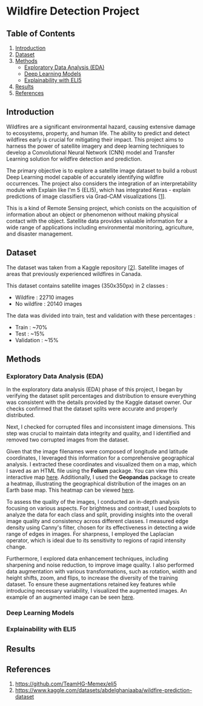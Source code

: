 # Wildfire Detection Project

## Table of Contents
1. [Introduction](#introduction)
2. [Dataset](#dataset)
3. [Methods](#methods)
    * [Exploratory Data Analysis (EDA)](#exploratory-data-analysis-eda)
    * [Deep Learning Models](#deep-learning-models)
    * [Explainability with ELI5](#explainability-with-eli5)
4. [Results](#results)
5. [References](#references)


## Introduction

Wildfires are a significant environmental hazard, causing extensive damage to ecosystems, property, and human life. The ability to predict and detect wildfires early is crucial for mitigating their impact. This project aims to harness the power of satellite imagery and deep learning techniques to develop a Convolutional Neural Network (CNN) model and Transfer Learning solution for wildfire detection and prediction.

The primary objective is to explore a satellite image dataset to build a robust Deep Learning model capable of accurately identifying wildfire occurrences. The project also considers the integration of an interpretability module with Explain like I'm 5 (ELI5), which has integrated Keras - explain predictions of image classifiers via Grad-CAM visualizations [[1](#ref1)].

This is a kind of Remote Sensing project, which conists on the acquisition of information about an object or phenomenon without making physical contact with the object. Satellite data provides valuable information for a wide range of applications including environmental monitoring, agriculture, and disaster management.

## Dataset

The dataset was taken from a Kaggle repository [[2](#ref2)]. Satellite images of areas that previously experienced wildfires in Canada.

This dataset contains satellite images (350x350px) in 2 classes :
* Wildfire : 22710 images
* No wildfire : 20140 images

The data was divided into train, test and validation with these percentages :
* Train : ~70%
* Test : ~15%
* Validation : ~15%

## Methods

### Exploratory Data Analysis (EDA)

In the exploratory data analysis (EDA) phase of this project, I began by verifying the dataset split percentages and distribution to ensure everything was consistent with the details provided by the Kaggle dataset owner. Our checks confirmed that the dataset splits were accurate and properly distributed.

Next, I checked for corrupted files and inconsistent image dimensions. This step was crucial to maintain data integrity and quality, and I identified and removed two corrupted images from the dataset.

Given that the image filenames were composed of longitude and latitude coordinates, I leveraged this information for a comprehensive geographical analysis. I extracted these coordinates and visualized them on a map, which I saved as an HTML file using the **Folium** package. You can view this interactive map [here](Saved_Images/earth_heatmap.html). Additionally, I used the **Geopandas** package to create a heatmap, illustrating the geographical distribution of the images on an Earth base map. This heatmap can be viewed [here](Saved_Images/earth_heatmap.html).

To assess the quality of the images, I conducted an in-depth analysis focusing on various aspects. For brightness and contrast, I used boxplots to analyze the data for each class and split, providing insights into the overall image quality and consistency across different classes. I measured edge density using Canny's filter, chosen for its effectiveness in detecting a wide range of edges in images. For sharpness, I employed the Laplacian operator, which is ideal due to its sensitivity to regions of rapid intensity change.

Furthermore, I explored data enhancement techniques, including sharpening and noise reduction, to improve image quality. I also performed data augmentation with various transformations, such as rotation, width and height shifts, zoom, and flips, to increase the diversity of the training dataset. To ensure these augmentations retained key features while introducing necessary variability, I visualized the augmented images. An example of an augmented image can be seen [here](Saved_Images/Augmented_Images.png).

### Deep Learning Models

### Explainability with ELI5

## Results


## References

1. <a name="ref1"></a> https://github.com/TeamHG-Memex/eli5 
2. <a name="ref2"></a> https://www.kaggle.com/datasets/abdelghaniaaba/wildfire-prediction-dataset


